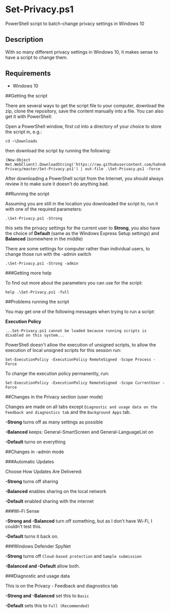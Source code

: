 # Set-Privacy.ps1
PowerShell script to batch-change privacy settings in Windows 10

## Description

With so many different privacy settings in Windows 10, it makes sense to have a script to change them.

## Requirements

- Windows 10

##Getting the script

There are several ways to get the script file to your computer, download the zip, clone the repository, save the content manually into a file. 
You can also get it with PowerShell:

Open a PowerShell window, first cd into a directory of your choice to store the script in, e.g.:

	cd ~\Downloads

then download the script by running the following:

	(New-Object Net.WebClient).DownloadString('https://raw.githubusercontent.com/hahndorf/Set-Privacy/master/Set-Privacy.ps1') | out-file .\Set-Privacy.ps1 -force 

After downloading a PowerShell script from the Internet, you should always review it to make sure it doesn't do anything bad.

##Running the script

Assuming you are still in the location you downloaded the script to, run it with one of the required parameters:

    .\Set-Privacy.ps1 -Strong

this sets the privacy settings for the current user to **Strong**, you also have the choice of **Default** (same as the Windows Express Setup settings) and **Balanced** (somewhere in the middle)

There are some settings for computer rather than individual users, to change those run with the -admin switch

    .\Set-Privacy.ps1 -Strong -admin

###Getting more help

To find out more about the parameters you can use for the script:

    help .\Set-Privacy.ps1 -full

##Problems running the script

You may get one of the following messages when trying to run a script:

**Execution Policy**

    ...Set-Privacy.ps1 cannot be loaded because running scripts is disabled on this system...

PowerShell doesn't allow the execution of unsigned scripts, to
allow the execution of local unsigned scripts for this session run:

    Set-ExecutionPolicy -ExecutionPolicy RemoteSigned -Scope Process -Force

To change the execution policy permanently, run:

	Set-ExecutionPolicy -ExecutionPolicy RemoteSigned -Scope CurrentUser -Force


##Changes in the Privacy section (user mode)

Changes are made on all tabs except `Diagnostic and usage data on the Feedback and diagnostics tab` and the `Background Apps` tab.

**-Strong** turns off as many settings as possible

**-Balanced** keeps: General-SmartScreen and General-LanguageList on

**-Default** turns on everything

##Changes in -admin mode

###Automatic Updates

Choose How Updates Are Delivered:

**-Strong** turns off sharing

**-Balanced** enables sharing on the local network

**-Default** enabled sharing with the internet

###Wi-Fi Sense

**-Strong and -Balanced** turn off something, but as I don't have Wi-Fi, I couldn't test this.

**-Default** turns it back on.

###Windows Defender SpyNet

**-Strong** turns off `Cloud-based protection` and `Sample submission`

**-Balanced and -Default** allow both.

###Diagnostic and usage data 

This is on the Privacy - Feedback and diagnostics tab

**-Strong and -Balanced** set this to `Basic`

**-Default** sets this to `Full (Recommended)`